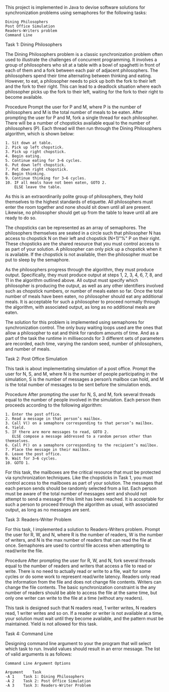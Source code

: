 This project is implemented in Java to devise software solutions for synchronization problems using semaphores for the following tasks:

	Dining Philosophers
	Post Office Simulation
	Readers-Writers problem
	Command Line

Task 1: Dining Philosophers

The Dining Philosophers problem is a classic synchronization problem often used to illustrate the challenges of concurrent programming. It involves a group of philosophers who sit at a table with a bowl 
of spaghetti in front of each of them and a fork between each pair of adjacent philosophers. The philosophers spend their time alternating between thinking and eating. However, to eat, a philosopher needs to
pick up both the fork to their left and the fork to their right. This can lead to a deadlock situation where each philosopher picks up the fork to their left, waiting for the fork to their right to become
available.


Procedure
Prompt the user for P and M, where P is the number of philosophers and M is the total number of meals to be eaten. After prompting the user for P and M, fork a single thread for each philosopher.
There will be a number of chopsticks available equal to the number of philosophers (P). Each thread will then run through the Dining Philosophers algorithm, which is shown below:

	1. Sit down at table.
	2. Pick up left chopstick.
	3. Pick up right chopstick.
	4. Begin eating.
	5. Continue eating for 3–6 cycles.
	6. Put down left chopstick.
	7. Put down right chopstick.
	8. Begin thinking.
	9. Continue thinking for 3–6 cycles.
	10. IF all meals have not been eaten, GOTO 2.
		ELSE leave the table.

As this is an extraordinarily polite group of philosophers, they hold themselves to the highest standards of etiquette. All philosophers must enter the room together and none should sit down until all are
present. Likewise, no philosopher should get up from the table to leave until all are ready to do so.

The chopsticks can be represented as an array of semaphores. The philosophers themselves are seated in a circle such that philosopher N has access to chopstick N on their left and chopstick (N+1)"\%" P on
their right. These chopsticks are the shared resource that you must control access to as part of your solution. A philosopher can only pick up a chopstick when it is available. If the chopstick is not
available, then the philosopher must be put to sleep by the semaphore.

As the philosophers progress through the algorithm, they must produce output. Specifically, they must produce output at steps 1, 2, 3, 4, 6, 7, 8, and 11 in the algorithm outlined above. All output must
specify which philosopher is producing the output, as well as any other identifiers involved such as chopstick numbers, or number of meals eaten so far.
Once the total number of meals have been eaten, no philosopher should eat any additional meals. It is acceptable for such a philosopher to proceed normally through the algorithm, with associated output, as
long as no additional meals are eaten.

The solution for this problem is implemented using semaphores for synchronization control. The only busy waiting loops used are the ones that allow a philosopher to eat and think for random amounts of time.
And as a part of the task the runtime in milliseconds for 3 different sets of parameters are recorded, each time, varying the random seed, number of philosophers, and number of meals.


Task 2: Post Office Simulation

This task is about implementating simulation of a post office. Prompt the user for N, S, and M, where N is the number of people participating in the simulation, S is the number of messages a person’s mailbox
can hold, and M is the total number of messages to be sent before the simulation ends.

Procedure
After prompting the user for N, S, and M, fork several threads equal to the number of people involved in the simulation. Each person then proceeds according to the following algorithm:

	1. Enter the post office.
	2. Read a message in that person’s mailbox.
	3. Call V() on a semaphore corresponding to that person’s mailbox.
	4. Yield.
	5. IF there are more messages to read, GOTO 2.
	   ELSE compose a message addressed to a random person other than themselves.
	6. Call P() on a semaphore corresponding to the recipient’s mailbox.
	7. Place the message in their mailbox.
	8. Leave the post office.
	9. Wait for 3–6 cycles.
	10. GOTO 1.

For this task, the mailboxes are the critical resource that must be protected via synchronization techniques. Like the chopsticks in Task 1, you must control access to the mailboxes as part of your solution.
The messages that each person sends should be randomly selected from a list.
Each person must be aware of the total number of messages sent and should not attempt to send a message if this limit has been reached. It is acceptable for such a person to proceed through the algorithm as
usual, with associated output, as long as no messages are sent.


Task 3: Readers-Writer Problem

For this task, I implemented a solution to Readers-Writers problem. Prompt the user for R, W, and N, where R is the number of readers, W is the number of writers, and N is the max number of readers that can
read the file at once. Semaphores are used to control file access when attempting to read/write the file.

Procedure
After prompting the user for R, W, and N, fork several threads equal to the number of readers and writers that access a file to read or write. There is no need to actually read or write to a file, wait for
some cycles or do some work to represent read/write latency. Readers only read the information from the file and does not change file contents. Writers can change the file contents. The basic synchronization
constraint is the any number of readers should be able to access the file at the same time, but only one writer can write to the file at a time (without any readers).

This task is designed such that N readers read, 1 writer writes, N readers read, 1 writer writes and so on. If a reader or writer is not available at a time, your solution must wait until they become available,
and the pattern must be maintained. Yield is not allowed for this task.

	
Task 4: Command Line

Designing command line argument to your the program that will select which task to run. Invalid values should result in an error message.
The list of valid arguments is as follows:

	Command Line Argument Options

	Argument	Task
	-A 1	Task 1: Dining Philosophers
	-A 2	Task 2: Post Office Simulation
	-A 3	Task 3: Readers-Writer Problem
